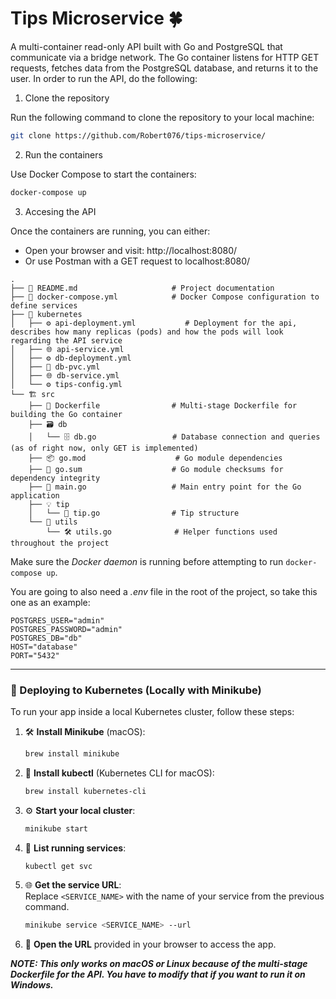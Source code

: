 # Tips Microservice 🍀

A multi-container read-only API built with Go and PostgreSQL that communicate via a bridge network. The Go container listens for HTTP GET requests, fetches data from the PostgreSQL database, and returns it to the user.
In order to run the API, do the following:

1. Clone the repository
   
Run the following command to clone the repository to your local machine:

```bash
git clone https://github.com/Robert076/tips-microservice/
```

2. Run the containers
   
Use Docker Compose to start the containers:

```bash
docker-compose up
```

3. Accesing the API

Once the containers are running, you can either:

 - Open your browser and visit: http://localhost:8080/
 - Or use Postman with a GET request to localhost:8080/


```
.
├── 📖 README.md                     # Project documentation
├── 🐳 docker-compose.yml            # Docker Compose configuration to define services
├── 🚢 kubernetes
│   ├── ⚙️ api-deployment.yml           # Deployment for the api, describes how many replicas (pods) and how the pods will look regarding the API service
│   ├── 🌐 api-service.yml
│   ├── ⚙️ db-deployment.yml
│   ├── 💾 db-pvc.yml
│   ├── 🌐 db-service.yml
│   └── ⚙️ tips-config.yml
└── 🏗️ src                           
    ├── 🐋 Dockerfile                # Multi-stage Dockerfile for building the Go container
    ├── 🗃️ db                        
    │   └── 🗄️ db.go                 # Database connection and queries (as of right now, only GET is implemented)
    ├── 📦 go.mod                    # Go module dependencies
    ├── 🔑 go.sum                    # Go module checksums for dependency integrity
    ├── 🚀 main.go                   # Main entry point for the Go application
    ├── 💡 tip                       
    │   └── 📝 tip.go                # Tip structure
    └── 🔧 utils                     
        └── 🛠️ utils.go              # Helper functions used throughout the project
```

Make sure the *Docker daemon* is running before attempting to run `docker-compose up`.

You are going to also need a *.env* file in the root of the project, so take this one as an example:
```
POSTGRES_USER="admin"
POSTGRES_PASSWORD="admin"
POSTGRES_DB="db"
HOST="database"
PORT="5432"
```

---

### 🚀 Deploying to Kubernetes (Locally with Minikube)

To run your app inside a local Kubernetes cluster, follow these steps:

1. 🛠 **Install Minikube** (macOS):  
   ```bash
   brew install minikube
   ```

2. 🧰 **Install kubectl** (Kubernetes CLI for macOS):  
   ```bash
   brew install kubernetes-cli
   ```

3. ⚙️ **Start your local cluster**:  
   ```bash
   minikube start
   ```

4. 📡 **List running services**:  
   ```bash
   kubectl get svc
   ```

5. 🌐 **Get the service URL**:  
   Replace `<SERVICE_NAME>` with the name of your service from the previous command.  
   ```bash
   minikube service <SERVICE_NAME> --url
   ```

6. 🧭 **Open the URL** provided in your browser to access the app.



***NOTE: This only works on macOS or Linux because of the multi-stage Dockerfile for the API. You have to modify that if you want to run it on Windows.***
